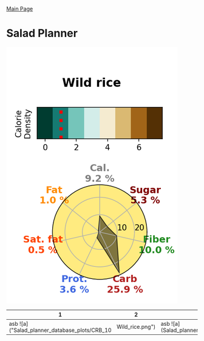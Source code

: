 [Main Page](https://yolanda-ht.github.io/YoloCookBlob/)

# Salad Planner
![a](Salad_planner_database_plots/CRB_10|Wild_rice.png)

| 1  | 2  |  3 |  4 |
| - | - | - | - |
| asb ![a]("Salad_planner_database_plots/CRB_10|Wild_rice.png") | asb ![a](Salad_planner_database_plots/CRB_10|Wild_rice.png) | asb ![a](Salad_planner_database_plots/CRB_10|Wild_rice.png) | asb ![a](Salad_planner_database_plots/CRB_10|Wild_rice.png) |
